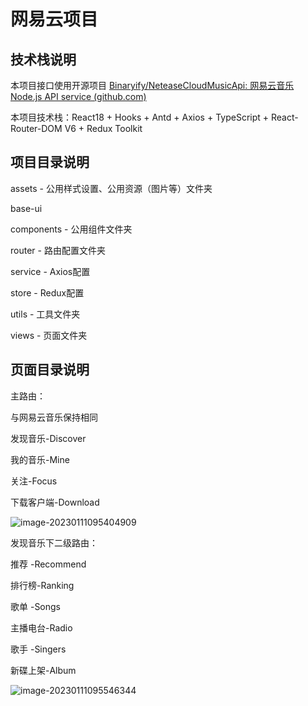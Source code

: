 #  网易云项目



##  技术栈说明

本项目接口使用开源项目  [Binaryify/NeteaseCloudMusicApi: 网易云音乐 Node.js API service (github.com)](https://github.com/Binaryify/NeteaseCloudMusicApi)

本项目技术栈：React18 + Hooks + Antd + Axios + TypeScript + React-Router-DOM V6 + Redux Toolkit



 ##  项目目录说明

assets - 公用样式设置、公用资源（图片等）文件夹

base-ui

components - 公用组件文件夹

router - 路由配置文件夹

service - Axios配置

store - Redux配置

utils - 工具文件夹

views - 页面文件夹



##  页面目录说明

主路由：

与网易云音乐保持相同

发现音乐-Discover

我的音乐-Mine

关注-Focus

下载客户端-Download

![image-20230111095404909](C:\Users\beary\AppData\Roaming\Typora\typora-user-images\image-20230111095404909.png)



发现音乐下二级路由：

推荐	-Recommend

排行榜-Ranking

歌单	-Songs

主播电台-Radio

歌手	-Singers

新碟上架-Album

![image-20230111095546344](C:\Users\beary\AppData\Roaming\Typora\typora-user-images\image-20230111095546344.png)